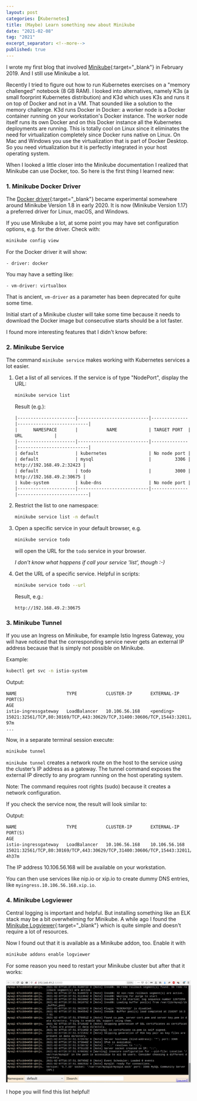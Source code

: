 ```yaml
---
layout: post
categories: [Kubernetes]
title: (Maybe) Learn something new about Minikube
date: "2021-02-08"
tag: "2021"
excerpt_separator: <!--more-->
published: true
---
```


I wrote my first blog that involved [Minikube](https://minikube.sigs.k8s.io/docs/){:target="_blank"} in February 2019. And I still use Minikube a lot. 

Recently I tried to figure out how to run Kubernetes exercises on a "memory challenged" notebook (8 GB RAM). I looked into alternatives, namely K3s (a small foorprint Kubernetes distribution) and K3d which uses K3s and runs it on top of Docker and not in a VM. That sounded like a solution to the memory challenge. K3d runs Docker in Docker: a worker node is a Docker container running on your workstation's Docker instance. The worker node itself runs its own Docker and on this Docker instance all the Kubernetes deployments are running. This is totally cool on Linux since it eliminates the need for virtualization completely since Docker runs native on Linux. On Mac and Windows you use the virtualization that is part of Docker Desktop. So you need virtualization but it is perfectly integrated in your host operating system.
<!--more-->

When I looked a little closer into the Minikube documentation I realized that Minikube can use Docker, too. So here is the first thing I learned new:

### 1. Minikube Docker Driver

The [Docker driver](https://minikube.sigs.k8s.io/docs/drivers/docker/){:target="_blank"} became experimental somewhere around Minikube Version 1.8 in early 2020. It is now (Minikube Version 1.17) a preferred driver for Linux, macOS, and Windows.

If you use Minikube a lot, at some point you may have set configuration options, e.g. for the driver. Check with:

```sh
minikube config view
```

For the Docker driver it will show:

```
- driver: docker
```

You may have a setting like:

```
- vm-driver: virtualbox
```

That is ancient, `vm-driver` as a parameter has been deprecated for quite some time.

Initial start of a Minikube cluster will take some time because it needs to download the Docker image but consecutive starts should be a lot faster.

I found more interesting features that I didn't know before:

### 2. Minikube Service

The command `minikube service` makes working with Kubernetes services a lot easier.

1. Get a list of all services. If the service is of type "NodePort", display the URL:

    ```sh
    minikube service list
    ```

    Result (e.g.):

    ```
    |----------------------|---------------------------|--------------|---------------------------|
    |      NAMESPACE       |           NAME            | TARGET PORT  |            URL            |
    |----------------------|---------------------------|--------------|---------------------------|
    | default              | kubernetes                | No node port |
    | default              | mysql                     |         3306 | http://192.168.49.2:32423 |
    | default              | todo                      |         3000 | http://192.168.49.2:30675 |
    | kube-system          | kube-dns                  | No node port |
    |----------------------|---------------------------|--------------|---------------------------|
    ```

2. Restrict the list to one namespace:

    ```sh
    minikube service list -n default
    ```

3. Open a specific service in your default browser, e.g.

    ```sh
    minikube service todo
    ```

    will open the URL for the `todo` service in your browser.

    _I don't know what happens if call your service 'list', though :-)_

4. Get the URL of a specific service. Helpful in scripts:

    ```sh
    minikube service todo --url
    ```

    Result, e.g.:

    ```
    http://192.168.49.2:30675
    ```
    
### 3. Minikube Tunnel

If you use an Ingress on Minikube, for example Istio Ingress Gateway, you will have noticed that the corresponding service never gets an external IP address because that is simply not possible on Minikube.

Example:

```sh
kubectl get svc -n istio-system
```

Output:

```
NAME                   TYPE           CLUSTER-IP       EXTERNAL-IP   PORT(S)                                                                      AGE
istio-ingressgateway   LoadBalancer   10.106.56.168    <pending>     15021:32561/TCP,80:30169/TCP,443:30629/TCP,31400:30606/TCP,15443:32011/TCP   97m
...
```

Now, in a separate terminal session execute:

```sh
minikube tunnel
```

`minikube tunnel` creates a network route on the host to the service using the cluster’s IP address as a gateway. The tunnel command exposes the external IP directly to any program running on the host operating system.

Note: The command requires root rights (sudo) because it creates a network configuration.

If you check the service now, the result will look similar to:

Output:

```
NAME                   TYPE           CLUSTER-IP       EXTERNAL-IP     PORT(S)                                                                      AGE
istio-ingressgateway   LoadBalancer   10.106.56.168    10.106.56.168   15021:32561/TCP,80:30169/TCP,443:30629/TCP,31400:30606/TCP,15443:32011/TCP   4h37m
```

The IP address 10.106.56.168 will be available on your workstation.

You can then use services like nip.io or xip.io to create dummy DNS entries, like `myingress.10.106.56.168.xip.io`.

### 4. Minikube Logviewer

Central logging is important and helpful. But installing something like an ELK stack may be a bit overwhelming for Minikube. A while ago I found the [Minikube Logviewer](https://github.com/ivans3/minikube-log-viewer){:target="_blank"} which is quite simple and doesn't require a lot of resources. 

Now I found out that it is available as a Minikube addon, too. Enable it with

```sh
minikube addons enable logviewer
```

For some reason you need to restart your Minikube cluster but after that it works:

![](/images/2021/02/minikube-logviewer.png)

I hope you will find this list helpful!